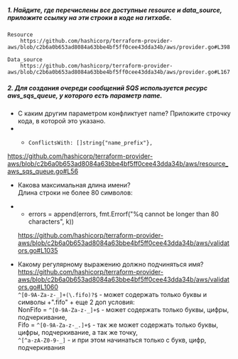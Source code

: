 ##### 1. Найдите, где перечислены все доступные resource и data_source, приложите ссылку на эти строки в коде на гитхабе.

    Resource    
        https://github.com/hashicorp/terraform-provider-aws/blob/c2b6a0b653ad8084a63bbe4bf5ff0cee43dda34b/aws/provider.go#L398
    
    Data_source  
        https://github.com/hashicorp/terraform-provider-aws/blob/c2b6a0b653ad8084a63bbe4bf5ff0cee43dda34b/aws/provider.go#L167
    

##### 2. Для создания очереди сообщений SQS используется ресурс aws_sqs_queue, у которого есть параметр name.
- С каким другим параметром конфликтует name? Приложите строчку кода, в которой это указано.  
- - 	ConflictsWith: []string{"name_prefix"},  

https://github.com/hashicorp/terraform-provider-aws/blob/c2b6a0b653ad8084a63bbe4bf5ff0cee43dda34b/aws/resource_aws_sqs_queue.go#L56    

- Какова максимальная длина имени?   
  Длина строки не более 80  символов:
- - errors = append(errors, fmt.Errorf("%q cannot be longer than 80 characters", k))
  
  https://github.com/hashicorp/terraform-provider-aws/blob/c2b6a0b653ad8084a63bbe4bf5ff0cee43dda34b/aws/validators.go#L1035
  

- Какому регулярному выражению должно подчиняться имя?  
https://github.com/hashicorp/terraform-provider-aws/blob/c2b6a0b653ad8084a63bbe4bf5ff0cee43dda34b/aws/validators.go#L1060  
 `^[0-9A-Za-z-_]+(\.fifo)?$` - может содержать только буквы и символы +".fifo" + еще 2 доп условия:   
             NonFifo = `^[0-9A-Za-z-_]+$` - может содержать только буквы, цифры, подчеркивание,   
             Fifo = `^[0-9A-Za-z-_.]+$` - так же может содержать только буквы, цифры, подчеркивание, а так же точку,   
             `^[^a-zA-Z0-9-_]` -  и при этом начинаться только с букв, цифр, подчеркивания 
         
